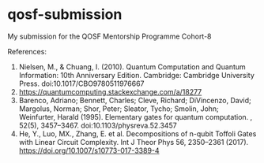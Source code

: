 # qosf-submission

My submission for the QOSF Mentorship Programme Cohort-8

References:
1. Nielsen, M., & Chuang, I. (2010). Quantum Computation and Quantum Information: 10th Anniversary Edition. Cambridge: Cambridge University Press. doi:10.1017/CBO9780511976667
2. https://quantumcomputing.stackexchange.com/a/18277
3. Barenco, Adriano; Bennett, Charles; Cleve, Richard; DiVincenzo, David; Margolus, Norman; Shor, Peter; Sleator, Tycho; Smolin, John; Weinfurter, Harald (1995). Elementary gates for quantum computation. , 52(5), 3457–3467. doi:10.1103/physreva.52.3457 
4. He, Y., Luo, MX., Zhang, E. et al. Decompositions of n-qubit Toffoli Gates with Linear Circuit Complexity. Int J Theor Phys 56, 2350–2361 (2017). https://doi.org/10.1007/s10773-017-3389-4
